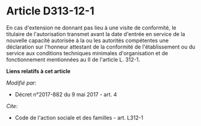 # Article D313-12-1

En cas d'extension ne donnant pas lieu à une visite de conformité, le titulaire de l'autorisation transmet avant la date
d'entrée en service de la nouvelle capacité autorisée à la ou les autorités compétentes une déclaration sur l'honneur
attestant de la conformité de l'établissement ou du service aux conditions techniques minimales d'organisation et de
fonctionnement mentionnées au II de l'article L. 312-1.

**Liens relatifs à cet article**

_Modifié par_:

  - Décret n°2017-882 du 9 mai 2017 - art. 4

_Cite_:

  - Code de l'action sociale et des familles - art. L312-1

